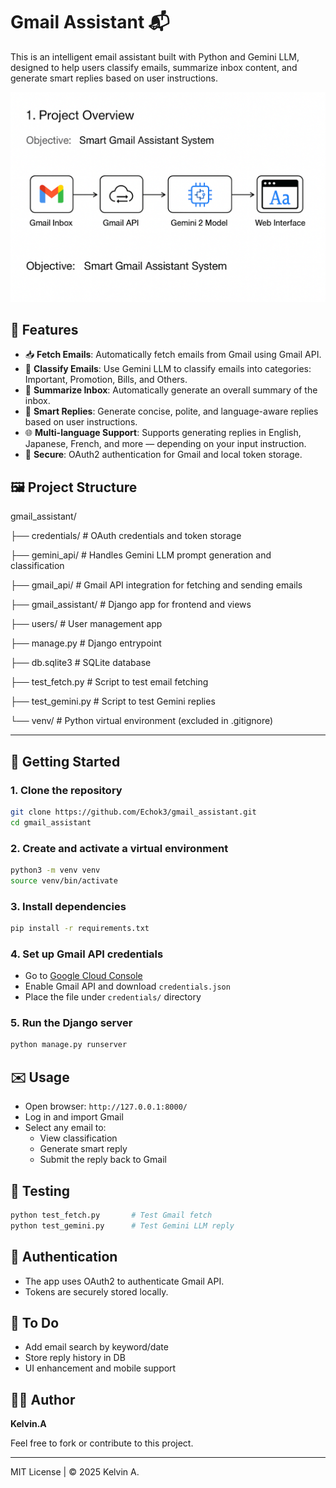 # Gmail Assistant 📬

This is an intelligent email assistant built with Python and Gemini LLM, designed to help users classify emails, summarize inbox content, and generate smart replies based on user instructions.

![App Screenshot](https://raw.githubusercontent.com/Echok3/gmail_assistant/main/assets/bg.png)

## 🔧 Features

- 📥 **Fetch Emails**: Automatically fetch emails from Gmail using Gmail API.
- 🧠 **Classify Emails**: Use Gemini LLM to classify emails into categories: Important, Promotion, Bills, and Others.
- 📝 **Summarize Inbox**: Automatically generate an overall summary of the inbox.
- 🤖 **Smart Replies**: Generate concise, polite, and language-aware replies based on user instructions.
- 🌐 **Multi-language Support**: Supports generating replies in English, Japanese, French, and more — depending on your input instruction.
- 🔐 **Secure**: OAuth2 authentication for Gmail and local token storage.

## 🖼️ Project Structure

gmail_assistant/

├── credentials/          # OAuth credentials and token storage

├── gemini_api/           # Handles Gemini LLM prompt generation and classification

├── gmail_api/            # Gmail API integration for fetching and sending emails

├── gmail_assistant/      # Django app for frontend and views

├── users/                # User management app

├── manage.py             # Django entrypoint

├── db.sqlite3            # SQLite database

├── test_fetch.py         # Script to test email fetching

├── test_gemini.py        # Script to test Gemini replies

└── venv/                 # Python virtual environment (excluded in .gitignore)

---
## 🚀 Getting Started

### 1. Clone the repository

```bash
git clone https://github.com/Echok3/gmail_assistant.git
cd gmail_assistant
```

### 2. Create and activate a virtual environment

```bash
python3 -m venv venv
source venv/bin/activate
```

### 3. Install dependencies

```bash
pip install -r requirements.txt
```

### 4. Set up Gmail API credentials

- Go to [Google Cloud Console](https://console.cloud.google.com/)
- Enable Gmail API and download `credentials.json`
- Place the file under `credentials/` directory

### 5. Run the Django server

```bash
python manage.py runserver
```

## ✉️ Usage

- Open browser: `http://127.0.0.1:8000/`
- Log in and import Gmail
- Select any email to:
    - View classification
    - Generate smart reply
    - Submit the reply back to Gmail

## 🧪 Testing

```bash
python test_fetch.py       # Test Gmail fetch
python test_gemini.py      # Test Gemini LLM reply
```

## 🔐 Authentication

- The app uses OAuth2 to authenticate Gmail API.
- Tokens are securely stored locally.

## 📌 To Do

- Add email search by keyword/date
- Store reply history in DB
- UI enhancement and mobile support

## 🧑‍💻 Author

**Kelvin.A**

Feel free to fork or contribute to this project.

---

MIT License | © 2025 Kelvin A.
